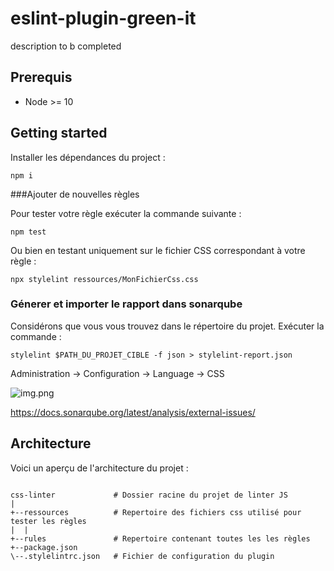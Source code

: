 # eslint-plugin-green-it

description to b completed

## Prerequis
- Node >= 10

## Getting started

Installer les dépendances du project :

`npm i`

###Ajouter de nouvelles règles


Pour tester votre règle exécuter la commande suivante :

`npm test`

Ou bien en testant uniquement sur le fichier CSS correspondant à votre règle :

`npx stylelint ressources/MonFichierCss.css `

### Génerer et importer le rapport dans sonarqube

Considérons que vous vous trouvez dans le répertoire du projet. Exécuter la commande :

`stylelint $PATH_DU_PROJET_CIBLE -f json > stylelint-report.json`


Administration -> Configuration -> Language -> CSS

![img.png](img.png)

https://docs.sonarqube.org/latest/analysis/external-issues/
## Architecture

Voici un aperçu de l'architecture du projet :
```

css-linter             # Dossier racine du projet de linter JS
|
+--ressources          # Repertoire des fichiers css utilisé pour tester les règles
|  |
+--rules               # Repertoire contenant toutes les les règles
+--package.json  
\--.stylelintrc.json   # Fichier de configuration du plugin
```
